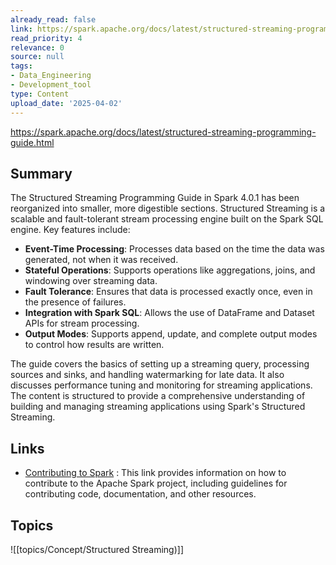 ```yaml
---
already_read: false
link: https://spark.apache.org/docs/latest/structured-streaming-programming-guide.html
read_priority: 4
relevance: 0
source: null
tags:
- Data_Engineering
- Development_tool
type: Content
upload_date: '2025-04-02'
---
```


https://spark.apache.org/docs/latest/structured-streaming-programming-guide.html
## Summary

The Structured Streaming Programming Guide in Spark 4.0.1 has been reorganized into smaller, more digestible sections. Structured Streaming is a scalable and fault-tolerant stream processing engine built on the Spark SQL engine. Key features include:

- **Event-Time Processing**: Processes data based on the time the data was generated, not when it was received.
- **Stateful Operations**: Supports operations like aggregations, joins, and windowing over streaming data.
- **Fault Tolerance**: Ensures that data is processed exactly once, even in the presence of failures.
- **Integration with Spark SQL**: Allows the use of DataFrame and Dataset APIs for stream processing.
- **Output Modes**: Supports append, update, and complete output modes to control how results are written.

The guide covers the basics of setting up a streaming query, processing sources and sinks, and handling watermarking for late data. It also discusses performance tuning and monitoring for streaming applications. The content is structured to provide a comprehensive understanding of building and managing streaming applications using Spark's Structured Streaming.
## Links

- [Contributing to Spark](https://spark.apache.org/contributing.html) : This link provides information on how to contribute to the Apache Spark project, including guidelines for contributing code, documentation, and other resources.

## Topics

![[topics/Concept/Structured Streaming)]]